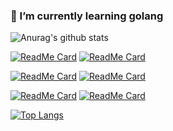 ### 🌱 I’m currently learning golang

<!--
**alanchenchen/alanchenchen** is a ✨ _special_ ✨ repository because its `README.md` (this file) appears on your GitHub profile.

Here are some ideas to get you started:
-->

![Anurag's github stats](https://github-readme-stats.vercel.app/api?username=alanchenchen&count_private=true&show_icons=true)

[![ReadMe Card](https://github-readme-stats.vercel.app/api/pin/?username=alanchenchen&repo=hotload-cli)](https://github.com/alanchenchen/hotload-cli)
[![ReadMe Card](https://github-readme-stats.vercel.app/api/pin/?username=alanchenchen&repo=browserBuffer)](https://github.com/alanchenchen/browserBuffer)

[![ReadMe Card](https://github-readme-stats.vercel.app/api/pin/?username=alanchenchen&repo=svelte-store-manager)](https://github.com/alanchenchen/svelte-store-manager)
[![ReadMe Card](https://github-readme-stats.vercel.app/api/pin/?username=alanchenchen&repo=httpProxyer)](https://github.com/alanchenchen/httpProxyer)

[![ReadMe Card](https://github-readme-stats.vercel.app/api/pin/?username=alanchenchen&repo=CTopo)](https://github.com/alanchenchen/CTopo)
[![ReadMe Card](https://github-readme-stats.vercel.app/api/pin/?username=alanchenchen&repo=spin)](https://github.com/alanchenchen/spin)

[![Top Langs](https://github-readme-stats.vercel.app/api/top-langs/?username=alanchenchen)](https://github.com/alanchenchen/alanchenchen)
